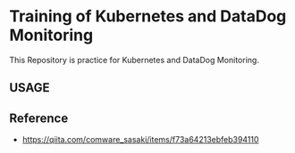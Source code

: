 # Training of Kubernetes and DataDog Monitoring

This Repository is practice for Kubernetes and DataDog Monitoring.

## USAGE

## Reference

- https://qiita.com/comware_sasaki/items/f73a64213ebfeb394110

